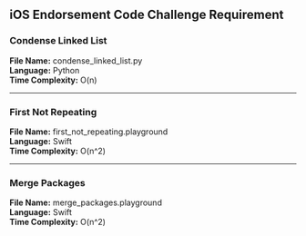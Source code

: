 ## iOS Endorsement Code Challenge Requirement

### Condense Linked List 
**File Name:** condense_linked_list.py  
**Language:** Python  
**Time Complexity:** O(n) 
***
### First Not Repeating
**File Name:** first_not_repeating.playground  
**Language:** Swift  
**Time Complexity:** O(n^2) 
***
### Merge Packages
**File Name:** merge_packages.playground  
**Language:** Swift  
**Time Complexity:** O(n^2) 
